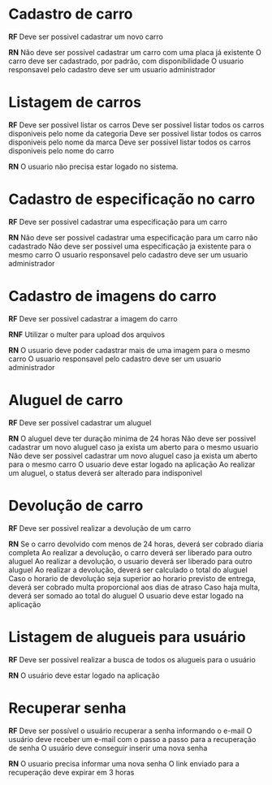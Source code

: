 # Cadastro de carro

**RF**
Deve ser possivel cadastrar um novo carro

**RN**
Não deve ser possível cadastrar um carro com uma placa já existente
O carro deve ser cadastrado, por padrão, com disponibilidade
O usuario responsavel pelo cadastro deve ser um usuario administrador

# Listagem de carros

**RF**
Deve ser possivel listar os carros
Deve ser possivel listar todos os carros disponiveis pelo nome da categoria
Deve ser possivel listar todos os carros disponiveis pelo nome da marca
Deve ser possivel listar todos os carros disponiveis pelo nome do carro

**RN**
O usuario não precisa estar logado no sistema.

# Cadastro de especificação no carro

**RF**
Deve ser possivel cadastrar uma especificação para um carro

**RN**
Não deve ser possivel cadastrar uma especificação para um carro não cadastrado
Não deve ser possivel uma especificação ja existente para o mesmo carro
O usuario responsavel pelo cadastro deve ser um usuario administrador

# Cadastro de imagens do carro

**RF**
Deve ser possivel cadastrar a imagem do carro

**RNF**
Utilizar o multer para upload dos arquivos

**RN**
O usuario deve poder cadastrar mais de uma imagem para o mesmo carro
O usuario responsavel pelo cadastro deve ser um usuario administrador

# Aluguel de carro

**RF**
Deve ser possivel cadastrar um aluguel

**RN**
O aluguel deve ter duração minima de 24 horas
Não deve ser possivel cadastrar um novo aluguel caso ja exista um aberto para o mesmo usuario
Não deve ser possivel cadastrar um novo aluguel caso ja exista um aberto para o mesmo carro
O usuario deve estar logado na aplicação
Ao realizar um aluguel, o status deverá ser alterado para indisponivel

# Devolução de carro

**RF**
Deve ser possivel realizar a devolução de um carro

**RN**
Se o carro devolvido com menos de 24 horas, deverá ser cobrado diaria completa
Ao realizar a devolução, o carro deverá ser liberado para outro aluguel
Ao realizar a devolução, o usuario deverá ser liberado para outro aluguel
Ao realizar a devolução, deverá ser calculado o total do aluguel
Caso o horario de devolução seja superior ao horario previsto de entrega, deverá ser cobrado multa proporcional aos dias de atraso
Caso haja multa, deverá ser somado ao total do aluguel
O usuario deve estar logado na aplicação

# Listagem de alugueis para usuário

**RF**
Deve ser possivel realizar a busca de todos os alugueis para o usuário

**RN**
O usuário deve estar logado na aplicação

# Recuperar senha

**RF**
Deve ser possível o usuário recuperar a senha informando o e-mail
O usuário deve receber um e-mail com o passo a passo para a recuperação de senha
O usuário deve conseguir inserir uma nova senha

**RN**
O usuario precisa informar uma nova senha
O link enviado para a recuperação deve expirar em 3 horas